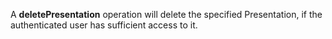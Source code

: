 A **deletePresentation** operation will delete the specified Presentation, if the authenticated user has sufficient access to it.
